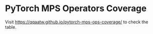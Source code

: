# PyTorch MPS Operators Coverage
 
Visit https://qqaatw.github.io/pytorch-mps-ops-coverage/ to check the table.